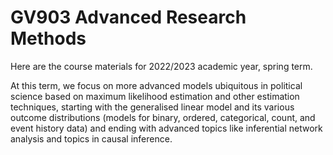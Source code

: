 # GV903 Advanced Research Methods
Here are the course materials for 2022/2023 academic year, spring term.

At this term, we focus on more advanced models ubiquitous in political science based on maximum likelihood estimation and other estimation techniques, starting with the generalised linear model and its various outcome distributions (models for binary, ordered, categorical, count, and event history data) and ending with advanced topics like inferential network analysis and topics in causal inference.
